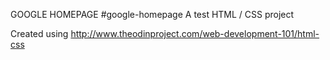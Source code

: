GOOGLE HOMEPAGE
#google-homepage
A test HTML / CSS project

Created using http://www.theodinproject.com/web-development-101/html-css
